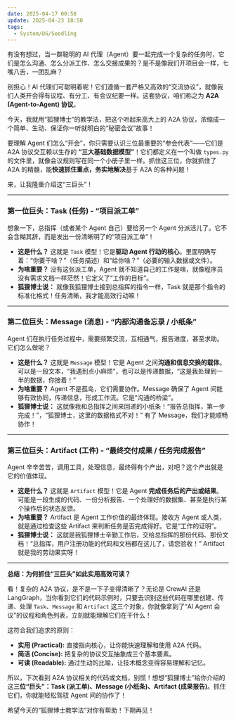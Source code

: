 ```yaml
---
date: 2025-04-17 00:58
update: 2025-04-23 18:50
tags:
  - System/DG/Seedling
---
```


有没有想过，当一群聪明的 AI 代理（Agent）要一起完成一个复杂的任务时，它们是怎么沟通、怎么分派工作、怎么交接成果的？是不是像我们开项目会一样，七嘴八舌，一团乱麻？

别担心！AI 代理们可聪明着呢！它们遵循一套严格又高效的“交流协议”，就像我们人类开会得有议程、有分工、有会议纪要一样。这套协议，咱们称之为 **A2A (Agent-to-Agent) 协议**。

今天，我就用“狐狸博士”的教学法，把这个听起来高大上的 A2A 协议，浓缩成一个简单、生动、保证你一听就明白的“秘密会议”故事！

要理解 Agent 们怎么“开会”，你只需要认识三位最重要的“参会代表”——它们是 A2A 协议交互赖以生存的 **“三大基础数据模型”**！它们都定义在一个叫做 `types.py` 的文件里，就像会议规则写在同一个小册子里一样。抓住这三位，你就抓住了 A2A 的精髓，能**快速抓住重点，务实地解决**基于 A2A 的各种问题！

来，让我隆重介绍这“三巨头”！

---

### 第一位巨头：**Task (任务) - “项目派工单”**

想象一下，总指挥（或者某个 Agent 自己）要给另一个 Agent 分派活儿了。它不会含糊其辞，而是发出一份清晰明了的“项目派工单”！

*   **这是什么？** 这就是 `Task` 模型！它是**驱动 Agent 行动的核心**。里面明确写着：“你要干啥？”（任务描述）和“给你啥？”（必要的输入数据或文件）。
*   **为啥重要？** 没有这张派工单，Agent 就不知道自己的工作是啥，就像程序员没有需求文档一样茫然！它定义了“工作的目标”。
*   **狐狸博士说：** 就像我狐狸博士接到总指挥的指令一样，Task 就是那个指令的标准化格式！任务清晰，我才能高效行动嘛！

---

### 第二位巨头：**Message (消息) - “内部沟通备忘录 / 小纸条”**

Agent 们在执行任务过程中，需要频繁交流，互相通气，报告进度，甚至求助。它们怎么做呢？

*   **这是什么？** 这就是 `Message` 模型！它是 Agent 之间**沟通和信息交换的载体**。可以是一段文本，“我遇到点小麻烦”，也可以是传递数据，“这是我处理到一半的数据，你接着！”
*   **为啥重要？** Agent 不是孤岛，它们需要协作。Message 确保了 Agent 间能够有效协同，传递信息，形成工作流。它是“沟通的桥梁”。
*   **狐狸博士说：** 这就像我和总指挥之间来回递的小纸条！“报告总指挥，第一步完成！”，“狐狸博士，这里的数据格式不对！” 有了 Message，我们才能顺畅协作！

---

### 第三位巨头：**Artifact (工件) - “最终交付成果 / 任务完成报告”**

Agent 辛辛苦苦，调用工具，处理信息，最终得有个产出，对吧？这个产出就是它的价值体现。

*   **这是什么？** 这就是 `Artifact` 模型！它是 Agent **完成任务后的产出或结果**。可能是一段生成的代码、一份分析报告、一个处理好的数据集、甚至是执行某个操作后的状态反馈。
*   **为啥重要？** Artifact 是 Agent 工作价值的最终体现。接收方 Agent 或人类，就是通过检查这些 Artifact 来判断任务是否完成得好。它是“工作的证明”。
*   **狐狸博士说：** 这就是我狐狸博士辛勤工作后，交给总指挥的那份代码、那份文档！“总指挥，用户注册功能的代码和文档都在这儿了，请您验收！” Artifact 就是我的劳动果实呀！

---

**总结：为何抓住“三巨头”如此实用高效可读？**

看！复杂的 A2A 协议，是不是一下子变得清晰了？无论是 CrewAI 还是 LangGraph，当你看到它们的代码示例时，只要去识别这些代码在哪里创建、传递、处理 `Task`、`Message` 和 `Artifact` 这三个对象，你就像拿到了“AI Agent 会议”的议程和角色列表，立刻就能理解它们在干什么！

这符合我们追求的原则：

*   **实用 (Practical):** 直接指向核心，让你能快速理解和使用 A2A 代码。
*   **简洁 (Concise):** 把复杂的协议交互抽象成三个基本要素。
*   **可读 (Readable):** 通过生动的比喻，让技术概念变得容易理解和记忆。

所以，下次看到 A2A 协议相关的代码或文档，别慌！想想“狐狸博士”给你介绍的这**三位“巨头”：Task (派工单)、Message (小纸条)、Artifact (成果报告)**。抓住它们，你就能轻松驾驭 Agent 间的协作了！

希望今天的“狐狸博士教学法”对你有帮助！下期再见！

